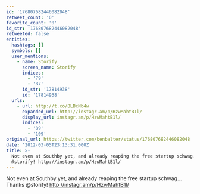 ```yaml
---
id: '176807682446082048'
retweet_count: '0'
favorite_count: '0'
id_str: '176807682446082048'
retweeted: false
entities:
  hashtags: []
  symbols: []
  user_mentions:
    - name: Storify
      screen_name: Storify
      indices:
        - '79'
        - '87'
      id_str: '17814938'
      id: '17814938'
  urls:
    - url: http://t.co/BLBcNb4w
      expanded_url: http://instagr.am/p/HzwMahtB1l/
      display_url: instagr.am/p/HzwMahtB1l/
      indices:
        - '89'
        - '109'
original_url: https://twitter.com/benbalter/status/176807682446082048
date: '2012-03-05T23:13:31.000Z'
title: >-
  Not even at Southby yet, and already reaping the free startup schwag... Thanks
  @storify! http://instagr.am/p/HzwMahtB1l/
---
```


Not even at Southby yet, and already reaping the free startup schwag... Thanks @storify! http://instagr.am/p/HzwMahtB1l/
